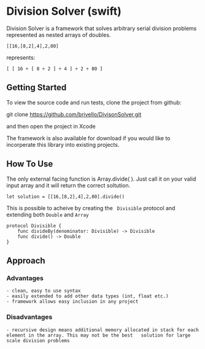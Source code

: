 # Division Solver (swift)

Division Solver is a framework that solves arbitrary serial division problems represented as nested arrays of doubles.

```
[[16,[8,2],4],2,80]
```
represents:

```
[ [ 16 ÷ [ 8 ÷ 2 ] ÷ 4 ] ÷ 2 ÷ 80 ]
```

## Getting Started

To view the source code and run tests, clone the project from github:

git clone https://github.com/brivello/DivisonSolver.git

and then open the project in Xcode


The framework is also available for download if you would like to incorperate this library into existing projects.


## How To Use

The only external facing function is Array.divide( ). Just call it on your valid input array and it will return the correct soltution.

```
let solution = [[16,[8,2],4],2,80].divide()
```

This is possible to acheive by creating the ``` Divisible``` protocol and extending both ```Double``` and ```Array```

```
protocol Divisible {
    func divideBy(denominator: Divisible) -> Divisible
    func divide() -> Double
}
```
## Approach
### Advantages
    - clean, easy to use syntax
    - easily extended to add other data types (int, float etc.)
    - framework allows easy inclusion in any project
### Disadvantages
    - recursive design means additional memory allocated in stack for each element in the array. This may not be the best   solution for large scale division problems


